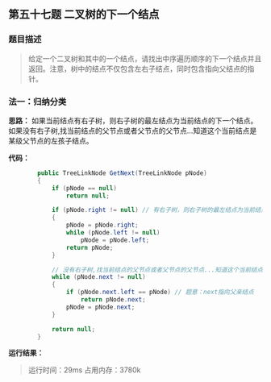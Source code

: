 ## 第五十七题 二叉树的下一个结点

### 题目描述

> 给定一个二叉树和其中的一个结点，请找出中序遍历顺序的下一个结点并且返回。注意，树中的结点不仅包含左右子结点，同时包含指向父结点的指针。

### 法一：归纳分类

**思路：** 如果当前结点有右子树，则右子树的最左结点为当前结点的下一个结点。如果没有右子树,找当前结点的父节点或者父节点的父节点...知道这个当前结点是某级父节点的左孩子结点。

**代码：** 

```C#
        public TreeLinkNode GetNext(TreeLinkNode pNode)
        {
            if (pNode == null)
                return null;

            if (pNode.right != null) // 有右子树，则右子树的最左结点为当前结点的下一个结点
            {
                pNode = pNode.right;
                while (pNode.left != null)
                    pNode = pNode.left;
                return pNode;
            }

            // 没有右子树,找当前结点的父节点或者父节点的父节点...知道这个当前结点是某级父节点的左孩子结点
            while (pNode.next != null)
            {
                if (pNode.next.left == pNode) // 题意：next指向父亲结点
                    return pNode.next;
                pNode = pNode.next;
            }

            return null;
        }
```

**运行结果：**

> 运行时间：29ms
占用内存：3780k